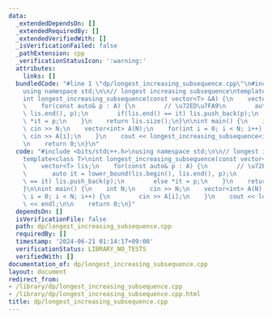 ```yaml
---
data:
  _extendedDependsOn: []
  _extendedRequiredBy: []
  _extendedVerifiedWith: []
  _isVerificationFailed: false
  _pathExtension: cpp
  _verificationStatusIcon: ':warning:'
  attributes:
    links: []
  bundledCode: "#line 1 \"dp/longest_increasing_subsequence.cpp\"\n#include <bits/stdc++.h>\n\
    using namespace std;\n\n// longest increasing subsequence\ntemplate<class T>\n\
    int longest_increasing_subsequence(const vector<T> &A) {\n    vector<T> lis;\n\
    \    for(const auto& p : A) {\n        // \u72ED\u7FA9\n        auto it = lower_bound(lis.begin(),\
    \ lis.end(), p);\n        if(lis.end() == it) lis.push_back(p);\n        else\
    \ *it = p;\n    }\n    return lis.size();\n}\n\nint main() {\n    int N;\n   \
    \ cin >> N;\n    vector<int> A(N);\n    for(int i = 0; i < N; i++) {\n       \
    \ cin >> A[i];\n    }\n    cout << longest_increasing_subsequence<int>(A) << endl;\n\
    \n    return 0;\n}\n"
  code: "#include <bits/stdc++.h>\nusing namespace std;\n\n// longest increasing subsequence\n\
    template<class T>\nint longest_increasing_subsequence(const vector<T> &A) {\n\
    \    vector<T> lis;\n    for(const auto& p : A) {\n        // \u72ED\u7FA9\n \
    \       auto it = lower_bound(lis.begin(), lis.end(), p);\n        if(lis.end()\
    \ == it) lis.push_back(p);\n        else *it = p;\n    }\n    return lis.size();\n\
    }\n\nint main() {\n    int N;\n    cin >> N;\n    vector<int> A(N);\n    for(int\
    \ i = 0; i < N; i++) {\n        cin >> A[i];\n    }\n    cout << longest_increasing_subsequence<int>(A)\
    \ << endl;\n\n    return 0;\n}"
  dependsOn: []
  isVerificationFile: false
  path: dp/longest_increasing_subsequence.cpp
  requiredBy: []
  timestamp: '2024-06-21 01:14:17+09:00'
  verificationStatus: LIBRARY_NO_TESTS
  verifiedWith: []
documentation_of: dp/longest_increasing_subsequence.cpp
layout: document
redirect_from:
- /library/dp/longest_increasing_subsequence.cpp
- /library/dp/longest_increasing_subsequence.cpp.html
title: dp/longest_increasing_subsequence.cpp
---
```

